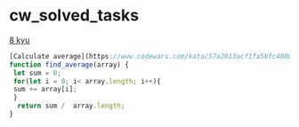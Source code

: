 # cw_solved_tasks
[8 kyu](8kyu.md)
```javascript
[Calculate average](https://www.codewars.com/kata/57a2013acf1fa5bfc4000921)
function find_average(array) {
 let sum = 0;
 for(let i = 0; i< array.length; i++){
 sum += array[i];
 }
  return sum /  array.length;
}
```
